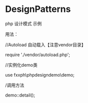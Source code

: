 # DesignPatterns
php 设计模式 示例


用法：

  //Autoload 自动载入【注意vendor目录】 

  require './vendor/autoload.php';
  
  //实例化demo类

  use fxxph\phpdesigndemo\demo;
  
  /调用方法

  demo::detail();
